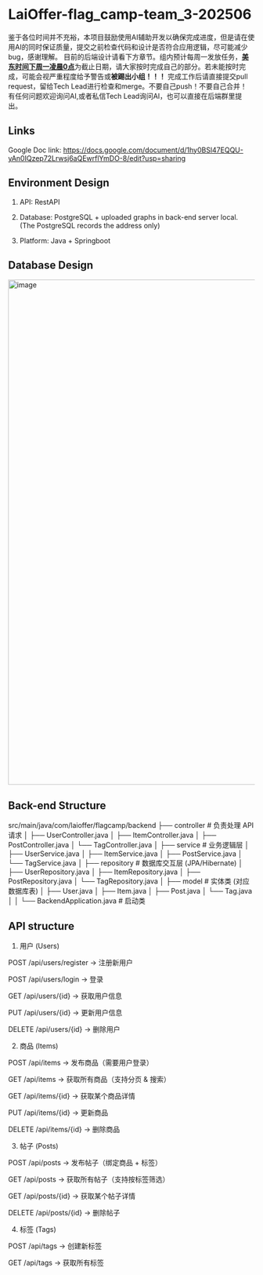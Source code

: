 # LaiOffer-flag_camp-team_3-202506

鉴于各位时间并不充裕，本项目鼓励使用AI辅助开发以确保完成进度，但是请在使用AI的同时保证质量，提交之前检查代码和设计是否符合应用逻辑，尽可能减少bug，感谢理解。
目前的后端设计请看下方章节。组内预计每周一发放任务，<ins>**美东时间下周一凌晨0点**</ins>为截止日期，请大家按时完成自己的部分。若未能按时完成，可能会视严重程度给予警告或**被踢出小组！！！**
完成工作后请直接提交pull request，留给Tech Lead进行检查和merge。不要自己push！不要自己合并！
有任何问题欢迎询问AI,或者私信Tech Lead询问AI，也可以直接在后端群里提出。

## Links

Google Doc link: https://docs.google.com/document/d/1hy0BSl47EQQU-yAn0IQzep72Lrwsj6aQEwrflYmDO-8/edit?usp=sharing

## Environment Design

1. API: RestAPI

2. Database: PostgreSQL + uploaded graphs in back-end server local. (The PostgreSQL records the address only)

3. Platform: Java + Springboot

## Database Design 
<img width="1406" height="1030" alt="image" src="https://github.com/user-attachments/assets/10205523-9e50-4d43-b6d5-19094effa675" />




## Back-end Structure
src/main/java/com/laioffer/flagcamp/backend
├── controller       # 负责处理 API 请求
│   ├── UserController.java
│   ├── ItemController.java
│   ├── PostController.java
│   └── TagController.java
│
├── service          # 业务逻辑层
│   ├── UserService.java
│   ├── ItemService.java
│   ├── PostService.java
│   └── TagService.java
│
├── repository       # 数据库交互层 (JPA/Hibernate)
│   ├── UserRepository.java
│   ├── ItemRepository.java
│   ├── PostRepository.java
│   └── TagRepository.java
│
├── model            # 实体类 (对应数据库表)
│   ├── User.java
│   ├── Item.java
│   ├── Post.java
│   └── Tag.java
│
│
└── BackendApplication.java  # 启动类

## API structure
1. 用户 (Users)

POST /api/users/register → 注册新用户

POST /api/users/login → 登录

GET /api/users/{id} → 获取用户信息

PUT /api/users/{id} → 更新用户信息

DELETE /api/users/{id} → 删除用户

2. 商品 (Items)

POST /api/items → 发布商品（需要用户登录）

GET /api/items → 获取所有商品（支持分页 & 搜索）

GET /api/items/{id} → 获取某个商品详情

PUT /api/items/{id} → 更新商品

DELETE /api/items/{id} → 删除商品

3. 帖子 (Posts)

POST /api/posts → 发布帖子（绑定商品 + 标签）

GET /api/posts → 获取所有帖子（支持按标签筛选）

GET /api/posts/{id} → 获取某个帖子详情

DELETE /api/posts/{id} → 删除帖子

4. 标签 (Tags)

POST /api/tags → 创建新标签

GET /api/tags → 获取所有标签
